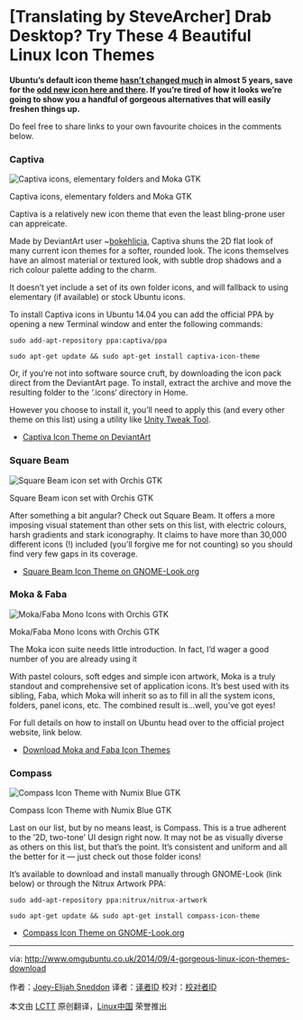 [Translating by SteveArcher]
Drab Desktop? Try These 4 Beautiful Linux Icon Themes
================================================================================
**Ubuntu’s default icon theme [hasn’t changed much][1] in almost 5 years, save for the [odd new icon here and there][2]. If you’re tired of how it looks we’re going to show you a handful of gorgeous alternatives that will easily freshen things up.**

Do feel free to share links to your own favourite choices in the comments below.

### Captiva ###

![Captiva icons, elementary folders and Moka GTK](http://www.omgubuntu.co.uk/wp-content/uploads/2014/09/moka-and-captiva.jpg)

Captiva icons, elementary folders and Moka GTK

Captiva is a relatively new icon theme that even the least bling-prone user can appreicate.

Made by DeviantArt user ~[bokehlicia][3], Captiva shuns the 2D flat look of many current icon themes for a softer, rounded look. The icons themselves have an almost material or textured look, with subtle drop shadows and a rich colour palette adding to the charm. 

It doesn’t yet include a set of its own folder icons, and will fallback to using elementary (if available) or stock Ubuntu icons. 

To install Captiva icons in Ubuntu 14.04 you can add the official PPA by opening a new Terminal window and enter the following commands:

    sudo add-apt-repository ppa:captiva/ppa

    sudo apt-get update && sudo apt-get install captiva-icon-theme

Or, if you’re not into software source cruft, by downloading the icon pack direct from the DeviantArt page. To install, extract the archive and move the resulting folder to the ‘.icons‘ directory in Home.

However you choose to install it, you’ll need to apply this (and every other theme on this list) using a utility like [Unity Tweak Tool][4].

- [Captiva Icon Theme on DeviantArt][5]

### Square Beam ###

![Square Beam icon set with Orchis GTK](http://www.omgubuntu.co.uk/wp-content/uploads/2014/09/squarebeam.jpg)

Square Beam icon set with Orchis GTK

After something a bit angular? Check out Square Beam. It offers a more imposing visual statement than other sets on this list, with electric colours, harsh gradients and stark iconography. It claims to have more than 30,000 different icons (!) included (you’ll forgive me for not counting) so you should find very few gaps in its coverage.

- [Square Beam Icon Theme on GNOME-Look.org][6]

### Moka & Faba ###

![Moka/Faba Mono Icons with Orchis GTK](http://www.omgubuntu.co.uk/wp-content/uploads/2014/09/moka-faba.jpg)

Moka/Faba Mono Icons with Orchis GTK

The Moka icon suite needs little introduction. In fact, I’d wager a good number of you are already using it

With pastel colours, soft edges and simple icon artwork, Moka is a truly standout and comprehensive set of application icons. It’s best used with its sibling, Faba, which Moka will inherit so as to fill in all the system icons, folders, panel icons, etc. The combined result is…well, you’ve got eyes!

For full details on how to install on Ubuntu head over to the official project website, link below.

- [Download Moka and Faba Icon Themes][7]

### Compass ###

![Compass Icon Theme with Numix Blue GTK](http://www.omgubuntu.co.uk/wp-content/uploads/2014/09/compass1.jpg)

Compass Icon Theme with Numix Blue GTK

Last on our list, but by no means least, is Compass. This is a true adherent to the ’2D, two-tone’ UI design right now. It may not be as visually diverse as others on this list, but that’s the point. It’s consistent and uniform and all the better for it — just check out those folder icons!

It’s available to download and install manually through GNOME-Look (link below) or through the Nitrux Artwork PPA:

    sudo add-apt-repository ppa:nitrux/nitrux-artwork

    sudo apt-get update && sudo apt-get install compass-icon-theme

- [Compass Icon Theme on GNOME-Look.org][8]

--------------------------------------------------------------------------------

via: http://www.omgubuntu.co.uk/2014/09/4-gorgeous-linux-icon-themes-download

作者：[Joey-Elijah Sneddon][a]
译者：[译者ID](https://github.com/译者ID)
校对：[校对者ID](https://github.com/校对者ID)

本文由 [LCTT](https://github.com/LCTT/TranslateProject) 原创翻译，[Linux中国](http://linux.cn/) 荣誉推出

[a]:https://plus.google.com/117485690627814051450/?rel=author
[1]:http://www.omgubuntu.co.uk/2010/02/lucid-gets-new-icons-for-rhythmbox-ubuntuone-memenu-more
[2]:http://www.omgubuntu.co.uk/2012/08/new-icon-theme-lands-in-lubuntu-12-10
[3]:http://bokehlicia.deviantart.com/
[4]:http://www.omgubuntu.co.uk/2014/06/unity-tweak-tool-0-7-development-download
[5]:http://bokehlicia.deviantart.com/art/Captiva-Icon-Theme-479302805
[6]:http://gnome-look.org/content/show.php/Square-Beam?content=165094
[7]:http://mokaproject.com/moka-icon-theme/download/ubuntu/
[8]:http://gnome-look.org/content/show.php/Compass?content=160629